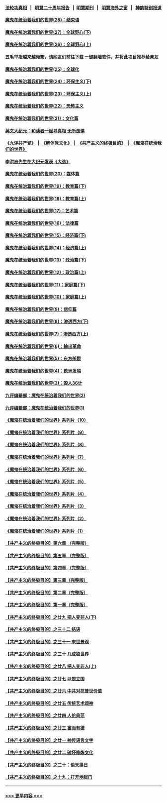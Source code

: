 #### [法轮功真相](https://github.com/gfw-breaker/truth/blob/master/README.md?t=0) &nbsp;&nbsp;|&nbsp;&nbsp; [明慧二十周年报告](https://github.com/gfw-breaker/mh-reports/blob/master/README.md?t=0) &nbsp;&nbsp;|&nbsp;&nbsp;[明慧期刊](https://github.com/gfw-breaker/mh-qikan) &nbsp;&nbsp;|&nbsp;&nbsp; [明慧海外之窗](https://github.com/gfw-breaker/mh-news/blob/master/README.md?t=0) &nbsp;&nbsp;|&nbsp;&nbsp; [神韵特别报道](https://github.com/gfw-breaker/mh-news/blob/master/shenyun.md?t=0)
#### [魔鬼在统治着我们的世界(28)：结束语](../pages/nsc422/n10936246.md?t=07161051) 
#### [魔鬼在统治着我们的世界(27)：全球野心(下)](../pages/nsc422/n10928319.md?t=07161051) 
#### [魔鬼在统治着我们的世界(26)：全球野心(上)](../pages/nsc422/n10900318.md?t=07161051) 
#### 五毛举报越来越频繁，请网友们前往下载 [一键翻墙软件](https://github.com/gfw-breaker/ssr-accounts)，并将此项目推荐给亲友
#### [魔鬼在统治着我们的世界(25)：全球化](../pages/nsc422/n10788205.md?t=07161051) 
#### [魔鬼在统治着我们的世界(24)：环保主义(下)](../pages/nsc422/n10695307.md?t=07161051) 
#### [魔鬼在统治着我们的世界(23)：环保主义(上)](../pages/nsc422/n10688613.md?t=07161051) 
#### [魔鬼在统治着我们的世界(22)：恐怖主义](../pages/nsc422/n10614727.md?t=07161051) 
#### [魔鬼在统治着我们的世界(21)：文化篇](../pages/nsc422/n10597706.md?t=07161051) 
#### [英文大纪元：和读者一起寻真相 无所畏惧](../pages/nsc422/n12542027.md?t=07161051) 
#### [《九评共产党》](https://github.com/begood0513/9ping.md/blob/master/README.md) &nbsp;|&nbsp; [《解体党文化》](../../../../jtdwh.md/blob/master/README.md)  &nbsp;|&nbsp; [《共产主义的终极目的》](../../../../gczydzjmd.md/blob/master/README.md) &nbsp;|&nbsp; [《魔鬼在统治我们的世界》](../../../../mgztzwmdsj.md/blob/master/README.md) 
#### [李洪志先生在大纪元发表《大选》](../pages/nsc422/n12534746.md?t=07161051) 
#### [魔鬼在统治着我们的世界(20)：媒体篇](../pages/nsc422/n10586579.md?t=07161051) 
#### [魔鬼在统治着我们的世界(19)：教育篇(下)](../pages/nsc422/n10564808.md?t=07161051) 
#### [魔鬼在统治着我们的世界(18)：教育篇(上)](../pages/nsc422/n10526970.md?t=07161051) 
#### [魔鬼在统治着我们的世界(17)：艺术篇](../pages/nsc422/n10499093.md?t=07161051) 
#### [魔鬼在统治着我们的世界(16)：法律篇](../pages/nsc422/n10485969.md?t=07161051) 
#### [魔鬼在统治着我们的世界(15)：经济篇(下)](../pages/nsc422/n10469975.md?t=07161051) 
#### [魔鬼在统治着我们的世界(14)：经济篇(上)](../pages/nsc422/n10457370.md?t=07161051) 
#### [魔鬼在统治着我们的世界(13)：政治篇(下)](../pages/nsc422/n10448270.md?t=07161051) 
#### [魔鬼在统治着我们的世界(12)：政治篇(上)](../pages/nsc422/n10444576.md?t=07161051) 
#### [魔鬼在统治着我们的世界(11)：家庭篇(下)](../pages/nsc422/n10440961.md?t=07161051) 
#### [魔鬼在统治着我们的世界(10)：家庭篇(上)](../pages/nsc422/n10435448.md?t=07161051) 
#### [魔鬼在统治着我们的世界(9)：信仰篇](../pages/nsc422/n10432159.md?t=07161051) 
#### [魔鬼在统治着我们的世界(8)：渗透西方(下)](../pages/nsc422/n10429603.md?t=07161051) 
#### [魔鬼在统治着我们的世界(7)：渗透西方(上)](../pages/nsc422/n10426013.md?t=07161051) 
#### [魔鬼在统治着我们的世界(6)：输出革命](../pages/nsc422/n10421536.md?t=07161051) 
#### [魔鬼在统治着我们的世界(5)：东方杀戮](../pages/nsc422/n10417707.md?t=07161051) 
#### [魔鬼在统治着我们的世界(4)：欧洲发端](../pages/nsc422/n10414890.md?t=07161051) 
#### [魔鬼在统治着我们的世界(3)：毁人36计](../pages/nsc422/n10411583.md?t=07161051) 
#### [九评编辑部：魔鬼在统治着我们的世界(2)](../pages/nsc422/n10410036.md?t=07161051) 
#### [九评编辑部：魔鬼在统治着我们的世界(1)](../pages/nsc422/n10406825.md?t=07161051) 
#### [《魔鬼在统治着我们的世界》系列片（10）](../pages/nsc422/n12292670.md?t=07161051) 
#### [《魔鬼在统治着我们的世界》系列片（9）](../pages/nsc422/n12290859.md?t=07161051) 
#### [《魔鬼在统治着我们的世界》系列片（8）](../pages/nsc422/n12287445.md?t=07161051) 
#### [《魔鬼在统治着我们的世界》系列片（7）](../pages/nsc422/n12283425.md?t=07161051) 
#### [《魔鬼在统治着我们的世界》系列片（6）](../pages/nsc422/n12282314.md?t=07161051) 
#### [《魔鬼在统治着我们的世界》系列片（5）](../pages/nsc422/n12281419.md?t=07161051) 
#### [《魔鬼在统治着我们的世界》系列片（4）](../pages/nsc422/n12274024.md?t=07161051) 
#### [《魔鬼在统治着我们的世界》系列片（3）](../pages/nsc422/n12271322.md?t=07161051) 
#### [《魔鬼在统治着我们的世界》系列片（2）](../pages/nsc422/n12269049.md?t=07161051) 
#### [《魔鬼在统治着我们的世界》系列片（1）](../pages/nsc422/n12267575.md?t=07161051) 
#### [【共产主义的终极目的】第六章 （完整版）](../pages/nsc422/n11428913.md?t=07161051) 
#### [【共产主义的终极目的】第五章 （完整版）](../pages/nsc422/n11428912.md?t=07161051) 
#### [【共产主义的终极目的】第四章 （完整版）](../pages/nsc422/n11428907.md?t=07161051) 
#### [【共产主义的终极目的】第三章（完整版）](../pages/nsc422/n11428848.md?t=07161051) 
#### [【共产主义的终极目的】第二章（完整版）](../pages/nsc422/n11428831.md?t=07161051) 
#### [【共产主义的终极目的】第一章（完整版）](../pages/nsc422/n11417651.md?t=07161051) 
#### [【共产主义的终极目的】之廿九 把人变非人(下)](../pages/nsc422/n11344140.md?t=07161051) 
#### [【共产主义的终极目的】之三十二 结语](../pages/nsc422/n11360535.md?t=07161051) 
#### [【共产主义的终极目的】之三十一 末世景观](../pages/nsc422/n11351129.md?t=07161051) 
#### [【共产主义的终极目的】之三十 几成狼世界](../pages/nsc422/n11348280.md?t=07161051) 
#### [【共产主义的终极目的】之廿八 把人变非人(上)](../pages/nsc422/n11340492.md?t=07161051) 
#### [【共产主义的终极目的】之廿七 以恨立国](../pages/nsc422/n11336944.md?t=07161051) 
#### [【共产主义的终极目的】之廿六 中共对抗普世价值](../pages/nsc422/n11324785.md?t=07161051) 
#### [【共产主义的终极目的】之廿五 传统艺术颂神](../pages/nsc422/n11296396.md?t=07161051) 
#### [【共产主义的终极目的】之廿四 人伦典范](../pages/nsc422/n11296397.md?t=07161051) 
#### [【共产主义的终极目的】之廿三 富而有德](../pages/nsc422/n11283598.md?t=07161051) 
#### [【共产主义的终极目的】之廿一 神传语言文字](../pages/nsc422/n11263265.md?t=07161051) 
#### [【共产主义的终极目的】之廿二 破坏修炼文化](../pages/nsc422/n11245728.md?t=07161051) 
#### [【共产主义的终极目的】之二十：偷天换日](../pages/nsc422/n11238846.md?t=07161051) 
#### [【共产主义的终极目的】之十九：打开地狱门](../pages/nsc422/n11206376.md?t=07161051) 

----
#### [ >>> 更早内容 <<< ](../indexes/nsc422-earlier.md)
